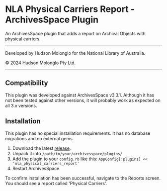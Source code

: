 # NLA Physical Carriers Report - ArchivesSpace Plugin

An ArchivesSpace plugin that adds a report on Archival Objects with physical
carriers.

----

Developed by Hudson Molonglo for the National Library of Australia.

&copy; 2024 Hudson Molonglo Pty Ltd.

----

## Compatibility

This plugin was developed against ArchivesSpace v3.3.1. Although it has not
been tested against other versions, it will probably work as expected on all
3.x versions.


## Installation

This plugin has no special installation requirements. It has no database
migrations and no external gems.

1.  Download the latest [release](../../releases).
2.  Unpack it into `/path/to/your/archivesspace/plugins/`
3.  Add the plugin to your `config.rb` like this: `AppConfig[:plugins] << 'nla_physical_carriers_report'`
4.  Restart ArchivesSpace

To confirm installation has been successful, navigate to the Reports screen.
You should see a report called 'Physical Carriers'.
